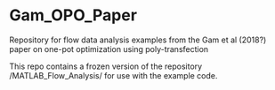 # Gam_OPO_Paper
Repository for flow data analysis examples from the Gam et al (2018?) paper on one-pot optimization using poly-transfection

This repo contains a frozen version of the repository /MATLAB_Flow_Analysis/ for use with the example code.
